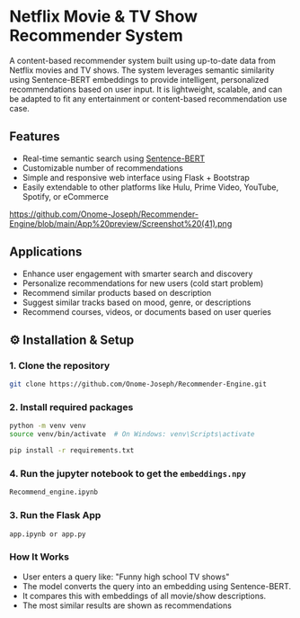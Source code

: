 #  Netflix Movie & TV Show Recommender System

A content-based recommender system built using up-to-date data from Netflix movies and TV shows. The system leverages semantic similarity using Sentence-BERT embeddings to provide intelligent, personalized recommendations based on user input. It is lightweight, scalable, and can be adapted to fit any entertainment or content-based recommendation use case.

##  Features

-  Real-time semantic search using [Sentence-BERT](https://www.sbert.net/)
-  Customizable number of recommendations
-  Simple and responsive web interface using Flask + Bootstrap
-  Easily extendable to other platforms like Hulu, Prime Video, YouTube, Spotify, or eCommerce

https://github.com/Onome-Joseph/Recommender-Engine/blob/main/App%20preview/Screenshot%20(41).png


##  Applications
- Enhance user engagement with smarter search and discovery
- Personalize recommendations for new users (cold start problem)
- Recommend similar products based on description
- Suggest similar tracks based on mood, genre, or descriptions
- Recommend courses, videos, or documents based on user queries


## ⚙️ Installation & Setup

### 1. Clone the repository

```bash
git clone https://github.com/Onome-Joseph/Recommender-Engine.git
```
### 2. Install required packages
```bash
python -m venv venv
source venv/bin/activate  # On Windows: venv\Scripts\activate

pip install -r requirements.txt
```
### 4. Run the jupyter notebook to get the `embeddings.npy`
```bash
Recommend_engine.ipynb
```
### 3. Run the Flask App
```bash
app.ipynb or app.py
```
### How It Works
- User enters a query like:
"Funny high school TV shows"
- The model converts the query into an embedding using Sentence-BERT.
- It compares this with embeddings of all movie/show descriptions. 
- The most similar results are shown as recommendations
